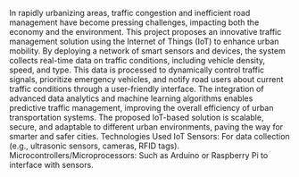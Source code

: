 In rapidly urbanizing areas, traffic congestion and inefficient road management have become pressing challenges, impacting both the economy and the environment. 
This project proposes an innovative traffic management solution using the Internet of Things (IoT) to enhance urban mobility. 
By deploying a network of smart sensors and devices, the system collects real-time data on traffic conditions, including vehicle density, speed, and type.
This data is processed to dynamically control traffic signals, prioritize emergency vehicles, and notify road users about current traffic conditions through a user-friendly interface. 
The integration of advanced data analytics and machine learning algorithms enables predictive traffic management, improving the overall efficiency of urban transportation systems.
The proposed IoT-based solution is scalable, secure, and adaptable to different urban environments, paving the way for smarter and safer cities.
Technologies Used
IoT Sensors: For data collection (e.g., ultrasonic sensors, cameras, RFID tags).
Microcontrollers/Microprocessors: Such as Arduino or Raspberry Pi to interface with sensors.
